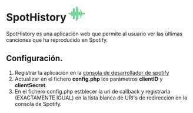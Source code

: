 # SpotHistory <img src="././images/SpotHistory.svg" height="40px">

SpotHistory es una aplicación web que permite al usuario ver las últimas canciones que ha reproducido en Spotify.


## Configuración.
1. Registrar la aplicación en la [consola de desarrollador de spotify](https://developer.spotify.com/dashboard/)
2. Actualizar en el fichero <b>config.php</b> los parámetros <b>clientID</b> y <b>clientSecret</b>.
3. En el fichero config.php estblecer la uri de callback y registrarla (EXACTAMENTE IGUAL) en la lista blanca de URI's de redirección en la consola de Spotify.
